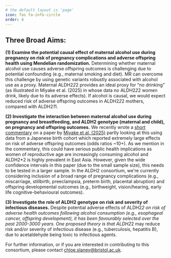 ```yaml
---
# the default layout is 'page'
icon: fas fa-info-circle
order: 4
---
```

## Three Broad Aims:
**(1) Examine the potential causal effect of maternal alcohol use during pregnancy on risk of pregnancy complications and adverse offspring health using Mendelian randomization.** 
Determining whether maternal alcohol use causes adverse offspring outcomes is challenging due to potential confounding (e.g., maternal smoking and diet). MR can overcome this challenge by using genetic variants robustly associated with alcohol use as a proxy. Maternal ALDH2*2*2 provides an ideal proxy for “no drinking” (as illustrated in Miyake et al. (2025) in whose data no ALDH2*2*2 women drink, likely due to its adverse effects). If alcohol is causal, we would expect reduced risk of adverse offspring outcomes in ALDH2*2*2 mothers, compared with ALDH2*1*1.

**(2) Investigate the interaction between maternal alcohol use during pregnancy and breastfeeding, and ALDH2 genotype (maternal and child), on pregnancy and offspring outcomes.** 
We recently wrote a [short commentary](https://onlinelibrary.wiley.com/doi/10.1111/acer.70070?af=R) on a paper by [Miyake et al. (2025)](https://pmc.ncbi.nlm.nih.gov/articles/PMC11740163/) partly looking at this using data from a Japanese birth cohort which reported extremely large effects on risk of adverse offspring outcomes (odds ratios ~10+). As we mention in the commentary, this could have serious public health implications as women of reproductive age are increasingly consuming alcohol and ALDH2*2 is highly prevalent in East Asia. However, given the wide confidence intervals in this paper (due to the small sample size), this needs to be tested in a larger sample. In the ALDH2 consortium, we're currently considering inclusion of a broad range of pregnancy complications (e.g., miscarriage, stillbirth, preeclampsia, preterm birth, placental abruption) and offspring developmental outcomes (e.g., birthweight, vision/hearing, early life cognitive-behavioural outcomes).

**(3) Investigate the role of ALDH2 genotype on risk and severity of infectious diseases.**
Despite potential adverse effects of ALDH2*2 on risk of adverse health outcomes following alcohol consumption (e.g., esophageal cancer, offspring development), it has been favourably selected over the past 2000-3000 years. One proposed theory is that ALDH2*2 may reduce risk and/or severity of infectious disease (e.g., tuberculosis, hepatitis B), due to acetaldehyde being toxic to infectious agents.

For further information, or if you are interested in contributing to this consortium, please contact chloe.slaney@bristol.ac.uk.
